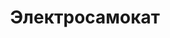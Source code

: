 ---
id: '52'
title: Электросамокат 
description: Залог 3000 рублей
price: '1200'
order: 52
default_thumbnail_image: images/IMG_20210204_134119_sm.jpg
default_original_image: images/IMG_20210204_134119.jpg
category: content/category/08proch.md
featured: true
layout: product
---